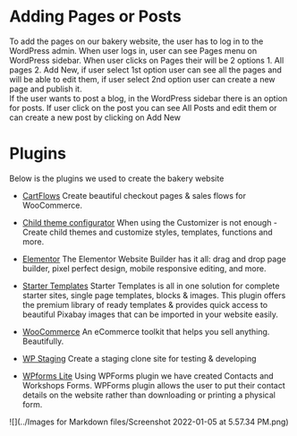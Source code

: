 # Adding Pages or Posts

To add the pages on our bakery website, the user has to log in to the WordPress admin. When user logs in, user can see Pages menu on WordPress sidebar. When user clicks on Pages their will be 2 options 1. All pages 2. Add New, if user select 1st option user can see all the pages and will be able to edit them, if user select 2nd option user can create a new page and publish it. <br/>
If the user wants to post a blog, in the WordPress sidebar there is an option for posts. If user click on the post you can see All Posts and edit them or can create a new post by clicking on Add New

# Plugins
Below is the plugins we used to create the bakery website 

* [CartFlows](https://wordpress.org/plugins/cartflows/) Create beautiful checkout pages & sales flows for WooCommerce.


* [Child theme configurator](https://wordpress.org/plugins/child-theme-configurator/) When using the Customizer is not enough - Create child themes and customize styles, templates, functions and more.


* [Elementor](https://wordpress.org/plugins/elementor/) The Elementor Website Builder has it all: drag and drop page builder, pixel perfect design, mobile responsive editing, and more.


* [Starter Templates](https://wordpress.org/plugins/astra-sites/) Starter Templates is all in one solution for complete starter sites, single page templates, blocks & images. This plugin offers the premium library of ready templates & provides quick access to beautiful Pixabay images that can be imported in your website easily.


* [WooCommerce](https://wordpress.org/plugins/woocommerce/) An eCommerce toolkit that helps you sell anything. Beautifully.


* [WP Staging](https://wordpress.org/plugins/wp-staging/) Create a staging clone site for testing & developing


* [WPforms Lite](https://wpforms.com/)
Using WPForms plugin we have created Contacts and Workshops Forms. WPForms plugin allows the user to put their contact details on the website rather than downloading or printing a physical form.

![](../Images for Markdown files/Screenshot 2022-01-05 at 5.57.34 PM.png)


